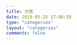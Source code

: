 ```yaml
---
title: 分类
date: 2019-05-25 17:06:59
type: "categories"
layout: "categories"
comments: false
---
```

